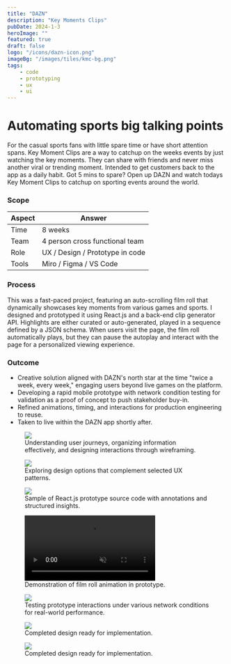 ```yaml
---
title: "DAZN"
description: "Key Moments Clips"
pubDate: 2024-1-3
heroImage: ""
featured: true
draft: false
logo: "/icons/dazn-icon.png"
imageBg: "/images/tiles/kmc-bg.png"
tags:
    - code
    - prototyping
    - ux
    - ui
---
```


# Automating sports big talking points

For the casual sports fans with little spare time or have short attention spans. Key Moment Clips are a way to catchup on the weeks events by just watching the key moments. They can share with friends and never miss another viral or trending moment. Intended to get customers back to the app as a daily habit. Got 5 mins to spare? Open up DAZN and watch todays Key Moment Clips to catchup on sporting events around the world.

### Scope

| Aspect | Answer                          |
| ------ | ------------------------------- |
| Time   | 8 weeks                         |
| Team   | 4 person cross functional team  |
| Role   | UX / Design / Prototype in code |
| Tools  | Miro / Figma / VS Code          |

### Process

This was a fast-paced project, featuring an auto-scrolling film roll that dynamically showcases key moments from various games and sports. I designed and prototyped it using React.js and a back-end clip generator API. Highlights are either curated or auto-generated, played in a sequence defined by a JSON schema. When users visit the page, the film roll automatically plays, but they can pause the autoplay and interact with the page for a personalized viewing experience.

### Outcome

-   Creative solution aligned with DAZN's north star at the time "twice a week, every week," engaging users beyond live games on the platform.
-   Developing a rapid mobile prototype with network condition testing for validation as a proof of concept to push stakeholder buy-in.
-   Refined animations, timing, and interactions for production engineering to reuse.
-   Taken to live within the DAZN app shortly after.

<figure>
  <Image
    src="/images/key-moment-clips/wire.png"
    class="rounded-md"
  />
  <figcaption>Understanding user journeys, organizing information effectively, and designing interactions through wireframing.</figcaption>
</figure>
<figure>
  <Image
    src="/images/key-moment-clips/design.png"
    class="rounded-md"
  />
  <figcaption>Exploring design options that complement selected UX patterns.</figcaption>
</figure>
<figure>
  <Image
    src="/images/key-moment-clips/code.png"
    class="rounded-md"
  />
  <figcaption>Sample of React.js prototype source code with annotations and structured insights.</figcaption>
</figure>
<figure>
  <div class="w-100 bg-gray-300 flex justify-center rounded-md">
    <video controls loop autoplay muted class="rounded-md max-w-48 shadow-2xl">
      <source src="/video/kmc-out.mp4" type="video/mp4" />
      <p>
        Your browser doesn't support HTML video. Here is a
        <a href="/video/kmc-out.mp4" download="/video/kmc-out.mp4">link to the video</a> instead.
      </p>
    </video>
  </div>
  <figcaption>Demonstration of film roll animation in prototype.</figcaption>
</figure>
<figure>
  <Image
    src="/images/key-moment-clips/browser.png"
    class="rounded-md"
  />
  <figcaption>Testing prototype interactions under various network conditions for real-world performance.</figcaption>
</figure>
<figure>
  <Image
    src="/images/key-moment-clips/phone-1.png"
    class="rounded-md"
  />
  <figcaption>Completed design ready for implementation.</figcaption>
</figure>
<figure>
  <Image
    src="/images/key-moment-clips/phone-2.png"
    class="rounded-md"
  />
  <figcaption>Completed design ready for implementation.</figcaption>
</figure>

